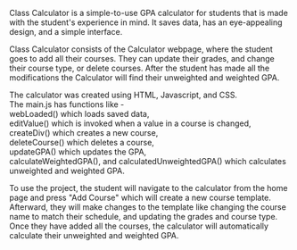 Class Calculator is a simple-to-use GPA calculator for students that is made with the student's experience in mind. It saves data, has an eye-appealing design, and a simple interface.

Class Calculator consists of the Calculator webpage, where the student goes to add all their courses. They can update their grades, and change their course type, or delete courses. After the student has made all the modifications the Calculator will find their unweighted and weighted GPA.

The calculator was created using HTML, Javascript, and CSS.  
The main.js has functions like -  
webLoaded() which loads saved data,  
editValue() which is invoked when a value in a course is changed,  
createDiv() which creates a new course,  
deleteCourse() which deletes a course,  
updateGPA() which updates the GPA,  
calculateWeightedGPA(), and calculatedUnweightedGPA() which calculates unweighted and weighted GPA.  

To use the project, the student will navigate to the calculator from the home page and press "Add Course" which will create a new course template. Afterward, they will make changes to the template like changing the course name to match their schedule, and updating the grades and course type. Once they have added all the courses, the calculator will automatically calculate their unweighted and weighted GPA. 
